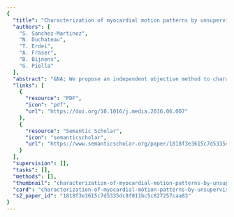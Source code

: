 ```yaml
---
{
  "title": "Characterization of myocardial motion patterns by unsupervised multiple kernel learning",
  "authors": [
    "S. Sanchez-Martinez",
    "N. Duchateau",
    "T. Erdei",
    "A. Fraser",
    "B. Bijnens",
    "G. Piella"
  ],
  "abstract": "&NA; We propose an independent objective method to characterize different patterns of functional responses to stress in the heart failure with preserved ejection fraction (HFPEF) syndrome by combining multiple temporally‐aligned myocardial velocity traces at rest and during exercise, together with temporal information on the occurrence of cardiac events (valves openings/closures and atrial activation). The method builds upon multiple kernel learning, a machine learning technique that allows the combination of data of different nature and the reduction of their dimensionality towards a meaningful representation (output space). The learning process is kept unsupervised, to study the variability of the input traces without being conditioned by data labels. To enhance the physiological interpretation of the output space, the variability that it encodes is analyzed in the space of input signals after reconstructing the velocity traces via multiscale kernel regression. The methodology was applied to 2D sequences from a stress echocardiography protocol from 55 subjects (22 healthy, 19 HFPEF and 14 breathless subjects). The results confirm that characterization of the myocardial functional response to stress in the HFPEF syndrome may be improved by the joint analysis of multiple relevant features. HighlightsMultiple myocardial velocity patterns from a stress protocol are jointly analyzed.Unsupervised Multiple Kernel Learning is used to reduce the complexity of the data.The variability analysis on the learnt space unravels healthy/diseased differences.The joint analysis of multiple patterns notably improves the characterization. Graphical abstract Figure. No caption available.",
  "links": [
    {
      "resource": "PDF",
      "icon": "pdf",
      "url": "https://doi.org/10.1016/j.media.2016.06.007"
    },
    {
      "resource": "Semantic Scholar",
      "icon": "semanticscholar",
      "url": "https://www.semanticscholar.org/paper/1818f3e3615c7d5335dc8f011bc5c827257caa83"
    }
  ],
  "supervision": [],
  "tasks": [],
  "methods": [],
  "thumbnail": "characterization-of-myocardial-motion-patterns-by-unsupervised-multiple-kernel-learning-thumb.jpg",
  "card": "characterization-of-myocardial-motion-patterns-by-unsupervised-multiple-kernel-learning-card.jpg",
  "s2_paper_id": "1818f3e3615c7d5335dc8f011bc5c827257caa83"
}
---
```


